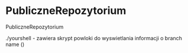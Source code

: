 # PubliczneRepozytorium
PubliczneRepozytorium

./yourshell - zawiera skrypt powloki do wyswietlania informacji o branch name (<branch>)
